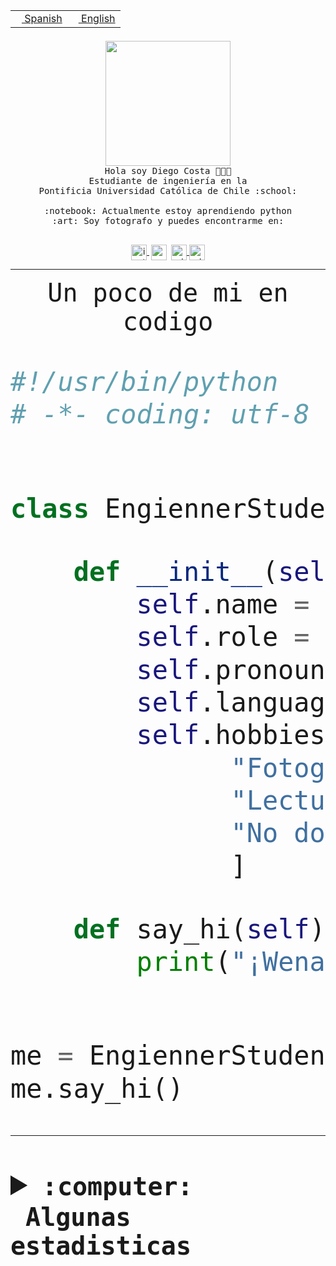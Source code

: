 <table border="0"  align="right">
 <tr><td><a href="README.md"><img src="https://upload.wikimedia.org/wikipedia/commons/thumb/8/89/Bandera_de_Espa%C3%B1a.svg/1200px-Bandera_de_Espa%C3%B1a.svg.png" height="10"> Spanish</a></td>
 <td><a href="README.en.md"><img src="https://upload.wikimedia.org/wikipedia/commons/a/a4/Flag_of_the_United_States.svg" height="10"> English</a></td></tr>
</table><br><br><br>


<p align="center">
  <img src="https://github.com/diegocostares/diegocostares/blob/main/Images/aaa2.gif?raw=true" height="200px" weight="200px">
  <br><samp>
    Hola soy Diego Costa 👨🏻‍💻<br>
    Estudiante de ingeniería en la <br>
    Pontificia Universidad Católica de Chile :school:<br>
  <br>
    :notebook: Actualmente estoy aprendiendo python <br>
    :art: Soy fotografo y puedes encontrarme en: <br>
  <br></samp>
  
</p>

<p align="center">
   <a href="https://instagram.com/diegocosta_no" target="blank">
    <img 
    align="center" src="https://cdn.jsdelivr.net/npm/simple-icons@3.0.1/icons/instagram.svg" alt="instagram" height="25px" width="25px" />
  </a>
  <a style="border: 3px solid; color: white;"href="https://t.me/diegocosta_no" target="blank">
  <img
  align="center" alt="Telegram" width="25px" src="https://icons-for-free.com/iconfiles/png/512/Telegram-1324888767380505522.png" />
</a>
<a href="https://api.whatsapp.com/send?phone=56971897835&text=Hola!" target="blank">
  <img
  align="center" alt="wtsp" width="25px" src="https://img.icons8.com/pastel-glyph/2x/whatsapp--v2.png" />
</a>
<a href="https://www.linkedin.com/in/diego-costa-786249213/" target="blank">
  <img
  align="center" alt="wtsp" width="25px" src="https://img.icons8.com/metro/452/linkedin.png" />
</a>

  </a>
</p>

---


<p align="center"><font size="25"><samp>Un poco de mi en codigo</samp></front></p>


```python
#!/usr/bin/python
# -*- coding: utf-8 -*-


class EngiennerStudent:

    def __init__(self):
        self.name = "Diego Costa"
        self.role = "Estudiante"
        self.pronouns = "he/him"
        self.language_spoken = ["es_CL", "en_US"]
        self.hobbies = [
              "Fotografia",
              "Lectura",
              "No dormir",
              ]

    def say_hi(self):
        print("¡Wena mundo!")


me = EngiennerStudent()
me.say_hi()
```
---
<details>
  <summary><b><samp>:computer: &nbsp;Algunas estadisticas</samp></b></summary>
  <br/></p>

<!--START_SECTION:waka-->
![Code Time](http://img.shields.io/badge/Code%20Time-842%20hrs%2035%20mins-blue)

**Soy nocturno 🦉** 

```text
🌞 Mañana                 9 commits           ░░░░░░░░░░░░░░░░░░░░░░░░░   00.38 % 
🌆 Día                    723 commits         ████████░░░░░░░░░░░░░░░░░   30.24 % 
🌃 Tarde                  1045 commits        ███████████░░░░░░░░░░░░░░   43.71 % 
🌙 Noche                  614 commits         ██████░░░░░░░░░░░░░░░░░░░   25.68 % 
```
📅 **Soy más productivo los Martes** 

```text
Lunes                    381 commits         ████░░░░░░░░░░░░░░░░░░░░░   15.93 % 
Martes                   491 commits         █████░░░░░░░░░░░░░░░░░░░░   20.54 % 
Miércoles                307 commits         ███░░░░░░░░░░░░░░░░░░░░░░   12.84 % 
Jueves                   293 commits         ███░░░░░░░░░░░░░░░░░░░░░░   12.25 % 
Viernes                  374 commits         ████░░░░░░░░░░░░░░░░░░░░░   15.64 % 
Sábado                   206 commits         ██░░░░░░░░░░░░░░░░░░░░░░░   08.62 % 
Domingo                  339 commits         ████░░░░░░░░░░░░░░░░░░░░░   14.18 % 
```


📊 **Esta semana me dediqué a** 

```text
🐱‍💻 Proyectos: 
private-test             11 hrs 28 mins      ██████████░░░░░░░░░░░░░░░   40.44 % 
2023-1-S4-Grupo2-Scraper 9 hrs 48 mins       █████████░░░░░░░░░░░░░░░░   34.56 % 
2023-1-S4-scraper        3 hrs 56 mins       ███░░░░░░░░░░░░░░░░░░░░░░   13.88 % 
2023-1-S4-Grupo2-Backend 1 hr 27 mins        █░░░░░░░░░░░░░░░░░░░░░░░░   05.13 % 
arqui                    1 hr 18 mins        █░░░░░░░░░░░░░░░░░░░░░░░░   04.62 % 
```


 Last Updated on 27/04/2023 22:17:10 UTC
<!--END_SECTION:waka-->
  
  

<p align="center"> <img src="https://github-readme-stats.vercel.app/api?username=diegocostares&show_icons=true&theme=ayu-mirage" alt="abhisheknaiidu" /></p>
 
</details>
